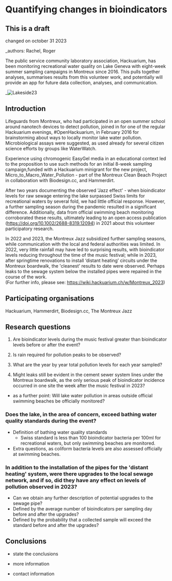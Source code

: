 # Quantifying changes in bioindicators

## This is a draft

changed on october 31 2023

_authors: Rachel, Roger



The public service community laboratory association, Hackuarium, has been monitoring recreational water quality on Lake Geneva with eight-week summer sampling campaigns in Montreux since 2016. This pulls together analyses, summarises results from this volunteer work, and potentially will provide an app for future data collection, analyses, and communication.

_![Lakeside23](https://github.com/rachelaronoff/qualite-deauRA/assets/48484650/9a37a1a8-3a39-49b9-9153-45341c408ea5)
## Introduction

Lifeguards from Montreux, who had participated in an open summer school around nanotech devices to detect pollution, joined in for one of the regular Hackuarium evenings, #OpenHackuarium, in February 2016 for brainstorming about ways to locally monitor lake water pollution.  Microbiological assays were suggested, as used already for several citizen science efforts by groups like WaterWatch. 

Experience using chromogenic EasyGel media in an educational context led to the proposition to use such methods for an initial 8-week sampling campaign,funded with a Hackuarium minigrant for the new project, Micro_to_Macro_Water_Pollution - part of the Montreux Clean Beach Project in collaboration with Biodesign.cc, and Hammerdirt.  

After two years documenting the observed 'Jazz effect' - when bioindicator levels for raw sewage entering the lake surpassed Swiss limits for recreational waters by several fold, we had little official response.  However, a further sampling season during the pandemic resulted in a significant difference. Additionally, data from official swimming beach monitoring corroborated these results, ultimately leading to an open access publication (https://doi.org/10.1002/2688-8319.12094) in 2021 about this volunteer participatory research. 

In 2022 and 2023, the Montreux Jazz subsidized further sampling seasons, while communication with the local and federal authorities was limited. In 2022, very little rainfall may have led to surprising results, with bioindicator levels reducing throughout the time of the music festival; while in 2023, after springtime renovations to install ‘distant heating’ circuits under the Montreux boardwalk, the 'cleanest' results to date were observed.  Perhaps leaks to the sewage system below the installed pipes were repaired in the course of the work.   
(For further info, please see: https://wiki.hackuarium.ch/w/Montreux_2023)



## Participating organisations

Hackuarium, Hammerdirt, Biodesign.cc, The Montreux Jazz 


## Research questions

1) Are bioindicator levels during the music festival greater than bioindicator levels before or after the event?

2) Is rain required for pollution peaks to be observed?

3) What are the year by year total pollution levels for each year sampled?  

3) Might leaks still be evident in the cement sewer system lines under the Montreux boardwalk, as the only serious peak of bioindicator incidence occurred in one site the week after the music festival in 2023?

- as a further point: Will lake water pollution in areas outside official swimming beaches be officially monitored?


### Does the lake, in the area of concern, exceed bathing water quality standards during the event?

* Definition of bathing water quality standards
  - Swiss standard is less than 100 bioindicator bacteria per 100ml for recreational waters, but only swimming beaches are monitored.
* Extra questions, as coliform bacteria levels are also assessed officially at swimming beaches.



### In addition to the installation of the pipes for the 'distant heating' system, were there upgrades to the local sewage network, and if so, did they have any effect on levels of pollution observed in 2023?

* Can we obtain any further description of potential upgrades to the sewage pipe?
* Defined by the average number of bioindicators per sampling day before and after the upgrades?
* Defined by the probability that a collected sample will exceed the standard before and after the upgrades?

## Conclusions

* state the conclusions
  
* more information
* contact information
